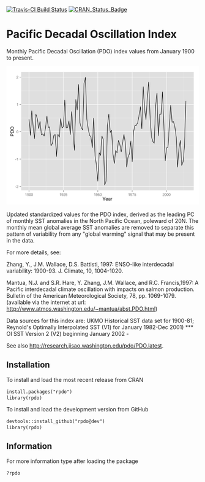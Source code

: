 <!-- README.md is generated from README.Rmd. Please edit that file -->
[![Travis-CI Build Status](https://travis-ci.org/poissonconsulting/rpdo.svg?branch=master)](https://travis-ci.org/poissonconsulting/rpdo) [![CRAN\_Status\_Badge](http://www.r-pkg.org/badges/version/rpdo)](http://cran.r-project.org/package=pkgname)

Pacific Decadal Oscillation Index
=================================

Monthly Pacific Decadal Oscillation (PDO) index values from January 1900 to present.

![](README_files/figure-markdown_github/unnamed-chunk-1-1.png)

Updated standardized values for the PDO index, derived as the leading PC of monthly SST anomalies in the North Pacific Ocean, poleward of 20N. The monthly mean global average SST anomalies are removed to separate this pattern of variability from any "global warming" signal that may be present in the data.

For more details, see:

Zhang, Y., J.M. Wallace, D.S. Battisti, 1997: ENSO-like interdecadal variability: 1900-93. J. Climate, 10, 1004-1020.

Mantua, N.J. and S.R. Hare, Y. Zhang, J.M. Wallace, and R.C. Francis,1997: A Pacific interdecadal climate oscillation with impacts on salmon production. Bulletin of the American Meteorological Society, 78, pp. 1069-1079. (available via the internet at url: <http://www.atmos.washington.edu/~mantua/abst.PDO.html>)

Data sources for this index are: UKMO Historical SST data set for 1900-81; Reynold's Optimally Interpolated SST (V1) for January 1982-Dec 2001) \*\*\* OI SST Version 2 (V2) beginning January 2002 -

See also <http://research.jisao.washington.edu/pdo/PDO.latest>.

Installation
------------

To install and load the most recent release from CRAN

    install.packages("rpdo")
    library(rpdo)

To install and load the development version from GitHub

    devtools::install_github("rpdo@dev")
    library(rpdo)

Information
-----------

For more information type after loading the package

    ?rpdo
